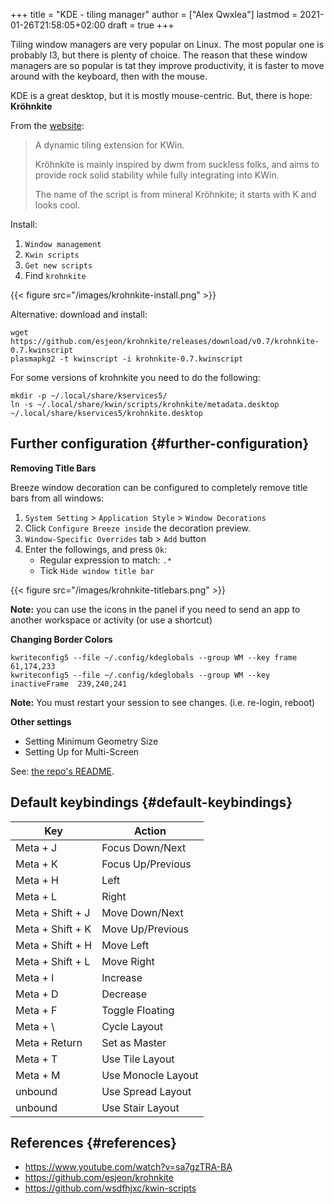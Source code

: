 +++
title = "KDE - tiling manager"
author = ["Alex Qwxlea"]
lastmod = 2021-01-26T21:58:05+02:00
draft = true
+++

Tiling window managers are very popular on Linux. The most popular one is probably I3, but there is plenty of choice. The reason that these window managers are so popular is tat they improve productivity, it is faster to move around with the keyboard, then with the mouse.

KDE is a great desktop, but it is mostly mouse-centric. But, there is hope: **Kröhnkite**

From the [website](https://github.com/esjeon/krohnkite):

> A dynamic tiling extension for KWin.
>
> Kröhnkite is mainly inspired by dwm from suckless folks, and aims to provide rock solid stability while fully integrating into KWin.
>
> The name of the script is from mineral Kröhnkite; it starts with K and looks cool.

Install:

1.  `Window management`
2.  `Kwin scripts`
3.  `Get new scripts`
4.  Find `krohnkite`

{{< figure src="/images/krohnkite-install.png" >}}

Alternative: download and install:

```shell
wget https://github.com/esjeon/krohnkite/releases/download/v0.7/krohnkite-0.7.kwinscript
plasmapkg2 -t kwinscript -i krohnkite-0.7.kwinscript
```

For some versions of krohnkite you need to do the following:

```shell
mkdir -p ~/.local/share/kservices5/
ln -s ~/.local/share/kwin/scripts/krohnkite/metadata.desktop ~/.local/share/kservices5/krohnkite.desktop
```


## Further configuration {#further-configuration}

****Removing Title Bars****

Breeze window decoration can be configured to completely remove title bars from all windows:

1.  `System Setting` > `Application Style` > `Window Decorations`
2.  Click `Configure Breeze inside` the decoration preview.
3.  `Window-Specific Overrides` tab > `Add` button
4.  Enter the followings, and press `Ok`:
    -   Regular expression to match: `.*`
    -   Tick `Hide window title bar`

{{< figure src="/images/krohnkite-titlebars.png" >}}

****Note:**** you can use the icons in the panel if you need to send an app to another workspace or activity (or use a shortcut)

****Changing Border Colors****

```shell
kwriteconfig5 --file ~/.config/kdeglobals --group WM --key frame 61,174,233
kwriteconfig5 --file ~/.config/kdeglobals --group WM --key inactiveFrame  239,240,241
```

****Note:**** You must restart your session to see changes. (i.e. re-login, reboot)

****Other settings****

-   Setting Minimum Geometry Size
-   Setting Up for Multi-Screen

See: [the repo's README](https://github.com/esjeon/krohnkite).


## Default keybindings {#default-keybindings}

| Key              | Action             |
|------------------|--------------------|
| Meta + J         | Focus Down/Next    |
| Meta + K         | Focus Up/Previous  |
| Meta + H         | Left               |
| Meta + L         | Right              |
| Meta + Shift + J | Move Down/Next     |
| Meta + Shift + K | Move Up/Previous   |
| Meta + Shift + H | Move Left          |
| Meta + Shift + L | Move Right         |
| Meta + I         | Increase           |
| Meta + D         | Decrease           |
| Meta + F         | Toggle Floating    |
| Meta + \\        | Cycle Layout       |
| Meta + Return    | Set as Master      |
| Meta + T         | Use Tile Layout    |
| Meta + M         | Use Monocle Layout |
| unbound          | Use Spread Layout  |
| unbound          | Use Stair Layout   |


## References {#references}

-   <https://www.youtube.com/watch?v=sa7gzTRA-BA>
-   <https://github.com/esjeon/krohnkite>
-   <https://github.com/wsdfhjxc/kwin-scripts>

